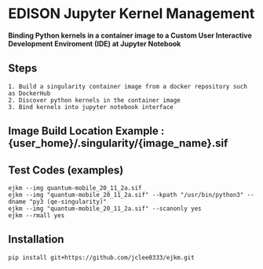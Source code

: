 # EDISON Jupyter Kernel Management
**Binding Python kernels in a container image to a Custom User Interactive Development Enviroment (IDE) at Jupyter Notebook**

## Steps
```
1. Build a singularity container image from a docker repository such as DockerHub
2. Discover python kernels in the container image
3. Bind kernels into jupyter notebook interface
```

## Image Build Location Example : {user_home}/.singularity/{image_name}.sif 

## Test Codes (examples)
```
ejkm --img quantum-mobile_20_11_2a.sif
ejkm --img "quantum-mobile_20_11_2a.sif" --kpath "/usr/bin/python3" --dname "py3 (qe-singularity)"
ejkm --img "quantum-mobile_20_11_2a.sif" --scanonly yes
ejkm --rmall yes
```

## Installation
`pip install git+https://github.com/jclee0333/ejkm.git`

